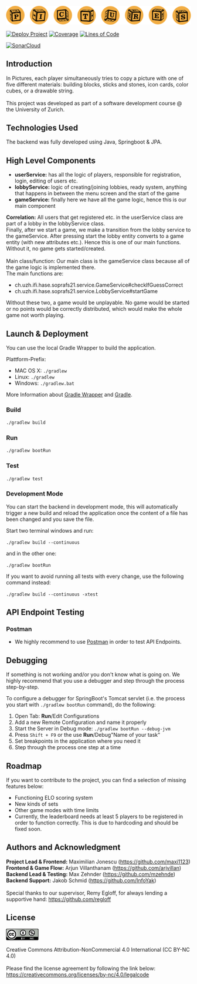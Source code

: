 [![Logo](src/pictures_logo.svg)](http://www.pictures-game.cc)

[![Deploy Project](https://github.com/sopra-fs21-group-26/server/actions/workflows/deploy.yml/badge.svg)](https://github.com/sopra-fs21-group-26/server/actions/workflows/deploy.yml) [![Coverage](https://sonarcloud.io/api/project_badges/measure?project=sopra-fs21-group-26_server&metric=coverage)](https://sonarcloud.io/dashboard?id=sopra-fs21-group-26_server) [![Lines of Code](https://sonarcloud.io/api/project_badges/measure?project=sopra-fs21-group-26_server&metric=ncloc)](https://sonarcloud.io/dashboard?id=sopra-fs21-group-26_server) 

[![SonarCloud](https://sonarcloud.io/images/project_badges/sonarcloud-white.svg)](https://sonarcloud.io/dashboard?id=sopra-fs21-group-26_server)

## Introduction

In Pictures, each player simultaneously tries to copy a picture with one of five different materials: building blocks, sticks and stones, icon cards, color cubes, or a drawable string.
<br/><br/>
This project was developed as part of a software development course @ the University of Zurich.

## Technologies Used

The backend was fully developed using Java, Springboot & JPA.

## High Level Components

* **userService:** has all the logic of players, responsible for registration, login, editing of users etc.
* **lobbyService:** logic of creating/joining lobbies, ready system, anything that happens in between the menu screen and the start of the game
* **gameService:** finally here we have all the game logic, hence this is our main component

**Correlation:** All users that get registered etc. in the userService class are part of a lobby in the lobbyService class.  
Finally, after we start a game, we make a transition from the lobby service to the gameService. After pressing start the lobby entity converts to a game entity (with new attributes etc.). Hence this is one of our main functions. Without it, no game gets started/created.  
<br/>
Main class/function: Our main class is the gameService class because all of the game logic is implemented there.  
The main functions are:
* ch.uzh.ifi.hase.soprafs21.service.GameService#checkIfGuessCorrect
* ch.uzh.ifi.hase.soprafs21.service.LobbyService#startGame  

Without these two, a game would be unplayable. No game would be started or no points would be correctly distributed, which would make the whole game not worth playing.

## Launch & Deployment

You can use the local Gradle Wrapper to build the application.

Plattform-Prefix:

-   MAC OS X: `./gradlew`
-   Linux: `./gradlew`
-   Windows: `./gradlew.bat`

More Information about [Gradle Wrapper](https://docs.gradle.org/current/userguide/gradle_wrapper.html) and [Gradle](https://gradle.org/docs/).

### Build

```bash
./gradlew build
```

### Run

```bash
./gradlew bootRun
```

### Test

```bash
./gradlew test
```

### Development Mode

You can start the backend in development mode, this will automatically trigger a new build and reload the application
once the content of a file has been changed and you save the file.

Start two terminal windows and run:

`./gradlew build --continuous`

and in the other one:

`./gradlew bootRun`

If you want to avoid running all tests with every change, use the following command instead:

`./gradlew build --continuous -xtest`

## API Endpoint Testing

### Postman

-   We highly recommend to use [Postman](https://www.getpostman.com) in order to test API Endpoints.

## Debugging

If something is not working and/or you don't know what is going on. We highly recommend that you use a debugger and step
through the process step-by-step.

To configure a debugger for SpringBoot's Tomcat servlet (i.e. the process you start with `./gradlew bootRun` command),
do the following:

1. Open Tab: **Run**/Edit Configurations
2. Add a new Remote Configuration and name it properly
3. Start the Server in Debug mode: `./gradlew bootRun --debug-jvm`
4. Press `Shift + F9` or the use **Run**/Debug"Name of your task"
5. Set breakpoints in the application where you need it
6. Step through the process one step at a time

## Roadmap

If you want to contribute to the project, you can find a selection of missing features below:

* Functioning ELO scoring system
* New kinds of sets
* Other game modes with time limits
* Currently, the leaderboard needs at least 5 players to be registered in order to function correctly. This is due to hardcoding and should be fixed soon.

## Authors and Acknowledgment

**Project Lead & Frontend:** Maximilian Jonescu (https://github.com/maxi1123)  
**Frontend & Game Flow:** Arjun Villanthanam (https://github.com/arjvillan)  
**Backend Lead & Testing:** Max Zehnder (https://github.com/mzehnde)  
**Backend Support:** Jakob Schmid (https://github.com/InfoYak)  
<br/>
Special thanks to our supervisor, Remy Egloff, for always lending a supportive hand: https://github.com/regloff

## License

![license.png](license.png)

Creative Commons Attribution-NonCommercial 4.0 International (CC BY-NC 4.0)
<br/>
<br/>
Please find the license agreement by following the link below:  
https://creativecommons.org/licenses/by-nc/4.0/legalcode
